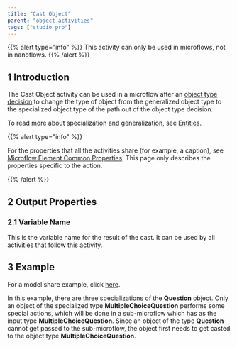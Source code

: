 ```yaml
---
title: "Cast Object"
parent: "object-activities"
tags: ["studio pro"]
---
```


{{% alert type="info" %}}
This activity can only be used in microflows, not in nanoflows.
{{% /alert %}}

## 1 Introduction

The Cast Object activity can be used in a microflow after an [object type decision](object-type-decision) to change the type of object from the generalized object type to the specialized object type of the path out of the object type decision. 

To read more about specialization and generalization, see [Entities](entities).

{{% alert type="info" %}}

For the properties that all the activities share (for example, a caption), see [Microflow Element Common Properties](microflow-element-common-properties). This page only describes the properties specific to the action.

{{% /alert %}}

## 2 Output Properties

### 2.1 Variable Name

This is the variable name for the result of the cast. It can be used by all activities that follow this activity.

## 3 Example

For a model share example, click [here](https://modelshare.mendix.com/models/f099fba5-ba6a-4854-b4ac-1da63e5cc5f5/example-of-activity-cast-object).

In this example, there are three specializations of the **Question** object. Only an object of the specialized type **MultipleChoiceQuestion** performs some special actions, which will be done in a sub-microflow which has as the input type **MultipleChoiceQuestion**. Since an object of the type **Question** cannot get passed to the sub-microflow, the object first needs to get casted to the object type **MultipleChoiceQuestion**.
